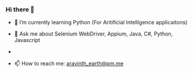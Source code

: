 ### Hi there 👋

- 🌱 I’m currently learning Python (For Aritificial Intelligence applicaitons)

- 💬 Ask me about Selenium WebDriver, Appium, Java, C#, Python, Javascript
-
- 📫 How to reach me: aravinth_earth@pm.me
<!--
**Aravinth-Earth/Aravinth-Earth** is a ✨ _special_ ✨ repository because its `README.md` (this file) appears on your GitHub profile.

Here are some ideas to get you started:

- 🔭 I’m currently working on ...
- 🌱 I’m currently learning ...
- 👯 I’m looking to collaborate on ...
- 🤔 I’m looking for help with ...
- 💬 Ask me about ...
- 📫 How to reach me: ...
- 😄 Pronouns: ...
- ⚡ Fun fact: ...
-->
